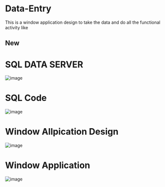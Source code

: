 # Data-Entry
This is a window application design to take the data and do all the functional activity like
## New
#
## 
# SQL DATA SERVER
![image](https://user-images.githubusercontent.com/95826757/200138916-9b98ae29-90db-43b8-9e2a-9015f953b404.png)
# SQL Code
![image](https://user-images.githubusercontent.com/95826757/200138927-6f22fd92-8ace-418a-982b-7e1a9e1c32e4.png)
# Window Allpication Design
![image](https://user-images.githubusercontent.com/95826757/200138938-c71e5848-0435-435f-b652-a43faa52dbd4.png)
# Window Application
![image](https://user-images.githubusercontent.com/95826757/200138952-e63fda33-2805-46bb-8823-a8816dbd613b.png)
